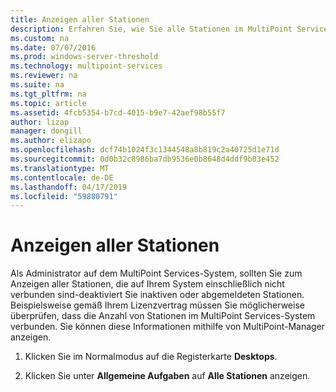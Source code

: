 ```yaml
---
title: Anzeigen aller Stationen
description: Erfahren Sie, wie Sie alle Stationen im MultiPoint Services anzeigen
ms.custom: na
ms.date: 07/07/2016
ms.prod: windows-server-threshold
ms.technology: multipoint-services
ms.reviewer: na
ms.suite: na
ms.tgt_pltfrm: na
ms.topic: article
ms.assetid: 4fcb5354-b7cd-4015-b9e7-42aef98b55f7
author: lizap
manager: dongill
ms.author: elizapo
ms.openlocfilehash: dcf74b1024f3c1344548a8b819c2a40725d1e71d
ms.sourcegitcommit: 0d0b32c8986ba7db9536e0b8648d4ddf9b03e452
ms.translationtype: MT
ms.contentlocale: de-DE
ms.lasthandoff: 04/17/2019
ms.locfileid: "59880791"
---
```

# <a name="show-all-stations"></a>Anzeigen aller Stationen
Als Administrator auf dem MultiPoint Services-System, sollten Sie zum Anzeigen aller Stationen, die auf Ihrem System einschließlich nicht verbunden sind\-deaktiviert Sie inaktiven oder abgemeldeten Stationen. Beispielsweise gemäß Ihrem Lizenzvertrag müssen Sie möglicherweise überprüfen, dass die Anzahl von Stationen im MultiPoint Services-System verbunden. Sie können diese Informationen mithilfe von MultiPoint-Manager anzeigen.  
  
1.  Klicken Sie im Normalmodus auf die Registerkarte **Desktops**.  
  
2.  Klicken Sie unter **Allgemeine Aufgaben** auf **Alle Stationen** anzeigen.